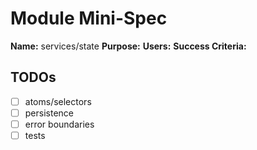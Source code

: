 # Module Mini-Spec
**Name:** services/state
**Purpose:** 
**Users:** 
**Success Criteria:** 

## TODOs
- [ ] atoms/selectors
- [ ] persistence
- [ ] error boundaries
- [ ] tests
